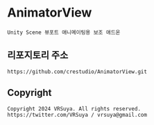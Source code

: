 # AnimatorView

```
Unity Scene 뷰포트 애니메이팅용 보조 애드온
```

## 리포지토리 주소

```
https://github.com/crestudio/AnimatorView.git
```

## Copyright

```
Copyright 2024 VRSuya. All rights reserved.
https://twitter.com/VRSuya / vrsuya@gmail.com
```